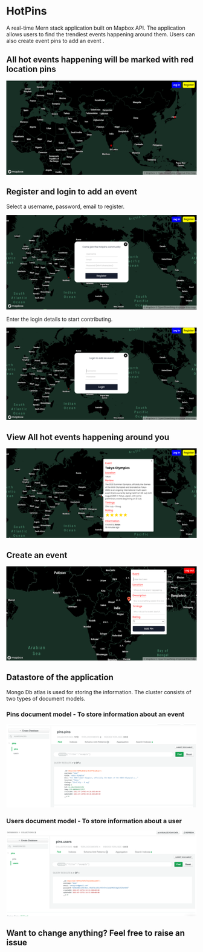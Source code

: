 # HotPins
A real-time Mern stack application built on Mapbox API. The application allows users to find the trendiest events happening around them. Users can also create event pins to add an event .


## All hot events happening will be marked with red location pins
![alt text](readme_images/Capture0.PNG)


## Register and login to add an event

Select a username, password, email to register.

![alt text](readme_images/Capture1.PNG)

Enter the login details to start contributing.

![alt text](readme_images/Capture2.PNG)


## View All hot events happening around you

![alt text](readme_images/Capture3.PNG)


## Create an event 

![alt text](readme_images/Capture4.PNG)


## Datastore of the application
 Mongo Db atlas is used for storing the information. The cluster consists of two types of document models.
 
 ### Pins document model - To store information about an event
 ![alt text](readme_images/Capture5.PNG)

 ### Users document model - To store information about a user
 ![alt text](readme_images/Capture6.PNG)
 
 
 ## Want to change anything? Feel free to raise an issue
